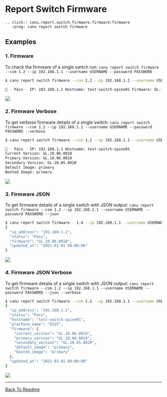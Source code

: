 # Report Switch Firmware

```{eval-rst}
.. click:: canu.report.switch.firmware.firmware:firmware
   :prog: canu report switch firmware
```

## Examples

### 1. Firmware

To check the firmware of a single switch run: `canu report switch firmware --csm 1.2 --ip 192.168.1.1 --username USERNAME --password PASSWORD`

```bash
$ canu report switch firmware --csm 1.2 --ip 192.168.1.1 --username USERNAME --password PASSWORD

🛶 - Pass - IP: 192.168.1.1 Hostname: test-switch-spine01 Firmware: GL.10.06.0001
```

![](/images/canu_report_switch_firmware.png)

### 2. Firmware Verbose

To get verbose firmware details of a single switch: `canu report switch firmware --csm 1.2 --ip 192.168.1.1 --username USERNAME --password PASSWORD --verbose`

```bash
$ canu report switch firmware --csm 1.2 --ip 192.168.1.1 --username USERNAME --password PASSWORD --verbose

🛶 - Pass - IP: 192.168.1.1 Hostname: test-switch-spine01
Current Version: GL.10.06.0010
Primary Version: GL.10.06.0010
Secondary Version: GL.10.05.0020
Default Image: primary
Booted Image: primary
```

![](/images/canu_report_switch_firmware_verbose.png)

### 3. Firmware JSON

To get firmware details of a single switch with JSON output: `canu report switch firmware --csm 1.2 --ip 192.168.1.1 --username USERNAME --password PASSWORD --json`

```bash
$ canu report switch firmware - 1.4 --ip 192.168.1.1 --username USERNAME --password PASSWORD --json
{
  "ip_address": "192.168.1.1",
  "status": "Pass",
  "firmware": "GL.10.06.0010",
  "updated_at": "2021-01-01 08:00:00"
}
```

![](/images/canu_report_switch_firmware_json.png)

### 4. Firmware JSON Verbose

To get firmware details of a single switch with JSON output: `canu report switch firmware --csm 1.2 --ip 192.168.1.1 --username USERNAME --password PASSWORD --json --verbose`

```bash
$ canu report switch firmware --csm 1.2 --ip 192.168.1.1 --username USERNAME --password PASSWORD --json --verbose
{
  "ip_address": "192.168.1.1",
  "status": "Pass",
  "hostname": "test-switch-spine01",
  "platform_name": "8325",
  "firmware": {
    "current_version": "GL.10.06.0010",
    "primary_version": "GL.10.06.0010",
    "secondary_version": "GL.10.05.0020",
    "default_image": "primary",
    "booted_image": "primary"
  },
  "updated_at": "2021-01-01 08:00:00"
}
```

![](/images/canu_report_switch_firmware_json_verbose.png)

---

<a href="/readme.md">Back To Readme</a><br>
